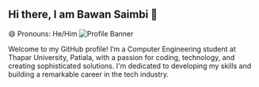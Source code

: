 ## Hi there, I am Bawan Saimbi 👋
😄 Pronouns: He/Him
![Profile Banner]([[https://your-banner-image-url](https://github.com/account)](https://www.google.com/url?sa=i&url=https%3A%2F%2Fwhatsondisneyplus.com%2Fturning-red-profile-avatar-added-to-disney%2F&psig=AOvVaw1NrIsfEdn5QLn5yTq0ZAdp&ust=1721220953769000&source=images&cd=vfe&opi=89978449&ved=0CBEQjRxqFwoTCMjTl-_Nq4cDFQAAAAAdAAAAABAE))

Welcome to my GitHub profile! I’m a Computer Engineering student at Thapar University, Patiala, with a passion for coding, technology, and creating sophisticated solutions. I'm dedicated to developing my skills and building a remarkable career in the tech industry.


<!--
**Bawansaimbi/Bawansaimbi** is a ✨ _special_ ✨ repository because its `README.md` (this file) appears on your GitHub profile.

Here are some ideas to get you started:

- 🔭 I’m currently working on ...
- 🌱 I’m currently learning ...
- 👯 I’m looking to collaborate on ...
- 🤔 I’m looking for help with ...
- 💬 Ask me about ...
- 📫 How to reach me: ...
- 😄 Pronouns: ...
- ⚡ Fun fact: ...
-->
